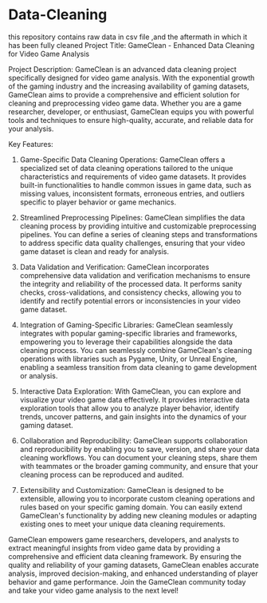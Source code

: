 # Data-Cleaning
this repository contains raw data in csv  file ,and the aftermath in which it has been fully cleaned 
Project Title: GameClean - Enhanced Data Cleaning for Video Game Analysis

Project Description:
GameClean is an advanced data cleaning project specifically designed for video game analysis. With the exponential growth of the gaming industry and the increasing availability of gaming datasets, GameClean aims to provide a comprehensive and efficient solution for cleaning and preprocessing video game data. Whether you are a game researcher, developer, or enthusiast, GameClean equips you with powerful tools and techniques to ensure high-quality, accurate, and reliable data for your analysis.

Key Features:
1. Game-Specific Data Cleaning Operations: GameClean offers a specialized set of data cleaning operations tailored to the unique characteristics and requirements of video game datasets. It provides built-in functionalities to handle common issues in game data, such as missing values, inconsistent formats, erroneous entries, and outliers specific to player behavior or game mechanics.

2. Streamlined Preprocessing Pipelines: GameClean simplifies the data cleaning process by providing intuitive and customizable preprocessing pipelines. You can define a series of cleaning steps and transformations to address specific data quality challenges, ensuring that your video game dataset is clean and ready for analysis.

3. Data Validation and Verification: GameClean incorporates comprehensive data validation and verification mechanisms to ensure the integrity and reliability of the processed data. It performs sanity checks, cross-validations, and consistency checks, allowing you to identify and rectify potential errors or inconsistencies in your video game dataset.

4. Integration of Gaming-Specific Libraries: GameClean seamlessly integrates with popular gaming-specific libraries and frameworks, empowering you to leverage their capabilities alongside the data cleaning process. You can seamlessly combine GameClean's cleaning operations with libraries such as Pygame, Unity, or Unreal Engine, enabling a seamless transition from data cleaning to game development or analysis.

5. Interactive Data Exploration: With GameClean, you can explore and visualize your video game data effectively. It provides interactive data exploration tools that allow you to analyze player behavior, identify trends, uncover patterns, and gain insights into the dynamics of your gaming dataset.

6. Collaboration and Reproducibility: GameClean supports collaboration and reproducibility by enabling you to save, version, and share your data cleaning workflows. You can document your cleaning steps, share them with teammates or the broader gaming community, and ensure that your cleaning process can be reproduced and audited.

7. Extensibility and Customization: GameClean is designed to be extensible, allowing you to incorporate custom cleaning operations and rules based on your specific gaming domain. You can easily extend GameClean's functionality by adding new cleaning modules or adapting existing ones to meet your unique data cleaning requirements.

GameClean empowers game researchers, developers, and analysts to extract meaningful insights from video game data by providing a comprehensive and efficient data cleaning framework. By ensuring the quality and reliability of your gaming datasets, GameClean enables accurate analysis, improved decision-making, and enhanced understanding of player behavior and game performance. Join the GameClean community today and take your video game analysis to the next level!
